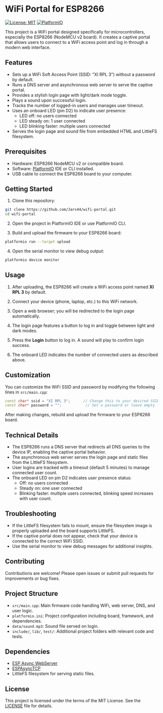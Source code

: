 # WiFi Portal for ESP8266

[![License: MIT](https://img.shields.io/badge/License-MIT-yellow.svg)](LICENSE)
[![PlatformIO](https://img.shields.io/badge/PlatformIO-ESP8266-blue)](https://platformio.org/)

This project is a WiFi portal designed specifically for microcontrollers, especially the ESP8266 (NodeMCU v2 board). It creates a captive portal that allows users to connect to a WiFi access point and log in through a modern web interface.

## Features

- Sets up a WiFi Soft Access Point (SSID: "XI RPL 3") without a password by default.
- Runs a DNS server and asynchronous web server to serve the captive portal.
- Provides a stylish login page with light/dark mode toggle.
- Plays a sound upon successful login.
- Tracks the number of logged-in users and manages user timeout.
- Uses an onboard LED (pin D2) to indicate user presence:
  - LED off: no users connected
  - LED steady on: 1 user connected
  - LED blinking faster: multiple users connected
- Serves the login page and sound file from embedded HTML and LittleFS filesystem.

## Prerequisites

- Hardware: ESP8266 NodeMCU v2 or compatible board.
- Software: [PlatformIO](https://platformio.org/) IDE or CLI installed.
- USB cable to connect the ESP8266 board to your computer.

## Getting Started

1. Clone this repository:

```bash
git clone https://github.com/Jars44/wifi-portal.git
cd wifi-portal
```

2. Open the project in PlatformIO IDE or use PlatformIO CLI.

3. Build and upload the firmware to your ESP8266 board:

```bash
platformio run --target upload
```

4. Open the serial monitor to view debug output:

```bash
platformio device monitor
```

## Usage

1. After uploading, the ESP8266 will create a WiFi access point named **XI RPL 3** by default.

2. Connect your device (phone, laptop, etc.) to this WiFi network.

3. Open a web browser; you will be redirected to the login page automatically.

4. The login page features a button to log in and toggle between light and dark modes.

5. Press the **Login** button to log in. A sound will play to confirm login success.

6. The onboard LED indicates the number of connected users as described above.

## Customization

You can customize the WiFi SSID and password by modifying the following lines in `src/main.cpp`:

```cpp
const char* ssid = "XI RPL 3";      // Change this to your desired SSID
const char* password = "";           // Set a password or leave empty for open network
```

After making changes, rebuild and upload the firmware to your ESP8266 board.

## Technical Details

- The ESP8266 runs a DNS server that redirects all DNS queries to the device IP, enabling the captive portal behavior.
- The asynchronous web server serves the login page and static files from the LittleFS filesystem.
- User logins are tracked with a timeout (default 5 minutes) to manage connected user count.
- The onboard LED on pin D2 indicates user presence status:
  - Off: no users connected
  - Steady on: one user connected
  - Blinking faster: multiple users connected, blinking speed increases with user count.

## Troubleshooting

- If the LittleFS filesystem fails to mount, ensure the filesystem image is properly uploaded and the board supports LittleFS.
- If the captive portal does not appear, check that your device is connected to the correct WiFi SSID.
- Use the serial monitor to view debug messages for additional insights.

## Contributing

Contributions are welcome! Please open issues or submit pull requests for improvements or bug fixes.

## Project Structure

- `src/main.cpp`: Main firmware code handling WiFi, web server, DNS, and user logic.
- `platformio.ini`: Project configuration including board, framework, and dependencies.
- `data/sound.mp3`: Sound file served on login.
- `include/`, `lib/`, `test/`: Additional project folders with relevant code and tests.

## Dependencies

- [ESP Async WebServer](https://github.com/me-no-dev/ESPAsyncWebServer)
- [ESPAsyncTCP](https://github.com/me-no-dev/ESPAsyncTCP)
- LittleFS filesystem for serving static files.

## License

This project is licensed under the terms of the MIT License. See the [LICENSE](LICENSE) file for details.
